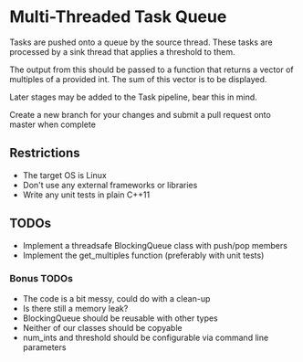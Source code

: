 # Multi-Threaded Task Queue

Tasks are pushed onto a queue by the source thread. 
These tasks are processed by a sink thread that applies a threshold to them.

The output from this should be passed to a function that returns a vector of multiples of a provided int.
The sum of this vector is to be displayed.

Later stages may be added to the Task pipeline, bear this in mind.

Create a new branch for your changes and submit a pull request onto master when complete

## Restrictions
* The target OS is Linux
* Don't use any external frameworks or libraries
* Write any unit tests in plain C++11

## TODOs
* Implement a threadsafe BlockingQueue class with push/pop members  
* Implement the get_multiples function (preferably with unit tests)

### Bonus TODOs
* The code is a bit messy, could do with a clean-up
* Is there still a memory leak?
* BlockingQueue should be reusable with other types
* Neither of our classes should be copyable
* num_ints and threshold should be configurable via command line parameters
